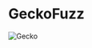 # GeckoFuzz

![Gecko](https://github.com/jjjutla/GeckoFuzz/assets/22000925/56c45713-4172-47f9-805e-4567476af468)
